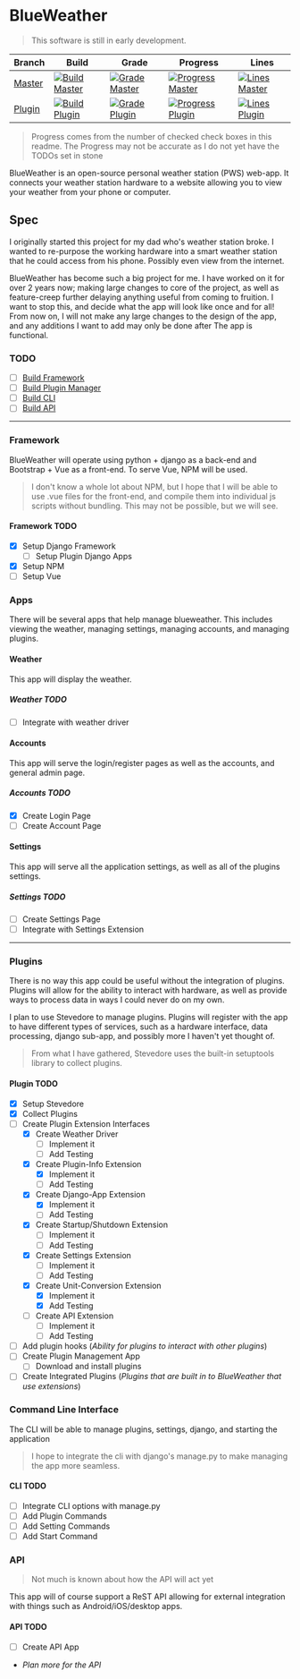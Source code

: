 # BlueWeather

> This software is still in early development.

| Branch   | Build | Grade | Progress | Lines |
|----------|-------|-------|----------|-------|
| [Master] | [![Build Master]][bd] | [![Grade Master]][gm] | [![Progress Master]][Master] | [![Lines Master]][Master] |
| [Plugin] | [![Build Plugin]][bd] | [![Grade Plugin]][gp] | [![Progress Plugin]][Plugin] | [![Lines Plugin]][Plugin] |

> Progress comes from the number of checked check boxes in this readme. The
> Progress may not be accurate as I do not yet have the TODOs set in stone

BlueWeather is an open-source personal weather station (PWS) web-app. It
connects your weather station hardware to a website allowing you to view
your weather from your phone or computer.

## Spec

I originally started this project for my dad who's weather station broke. I
wanted to re-purpose the working hardware into a smart weather station that he
could access from his phone. Possibly even view from the internet.

BlueWeather has become such a big project for me. I have worked on it for over
2 years now; making large changes to core of the project, as well as
feature-creep further delaying anything useful from coming to fruition. I want
to stop this, and decide what the app will look like once and for all! From now
on, I will not make any large changes to the design of the app, and any
additions I want to add may only be done after The app is functional.

### TODO

* [ ] [Build Framework](#Framework)
* [ ] [Build Plugin Manager](#Plugins)
* [ ] [Build CLI](#Command-Line-Interface)
* [ ] [Build API](#API)

---

### Framework

BlueWeather will operate using python + django as a back-end and Bootstrap + Vue
as a front-end. To serve Vue, NPM will be used.

> I don't know a whole lot about NPM, but I hope that I will be able to use
> .vue files for the front-end, and compile them into individual js scripts
> without bundling. This may not be possible, but we will see.

#### Framework TODO

* [X] Setup Django Framework
  * [ ] Setup Plugin Django Apps
* [X] Setup NPM
* [ ] Setup Vue

### Apps

There will be several apps that help manage blueweather. This includes viewing
the weather, managing settings, managing accounts, and managing plugins.

#### Weather

This app will display the weather.

##### Weather TODO

* [ ] Integrate with weather driver

#### Accounts

This app will serve the login/register pages as well as the accounts, and
general admin page.

##### Accounts TODO

* [X] Create Login Page
* [ ] Create Account Page

#### Settings

This app will serve all the application settings, as well as all of the
plugins settings.

##### Settings TODO

* [ ] Create Settings Page
* [ ] Integrate with Settings Extension

---

### Plugins

There is no way this app could be useful without the integration of plugins.
Plugins will allow for the ability to interact with hardware, as well as
provide ways to process data in ways I could never do on my own.

I plan to use Stevedore to manage plugins. Plugins will register with the app
to have different types of services, such as a hardware interface, data
processing, django sub-app, and possibly more I haven't yet thought of.

> From what I have gathered, Stevedore uses the built-in setuptools library to
> collect plugins.

#### Plugin TODO

* [X] Setup Stevedore
* [X] Collect Plugins
* [ ] Create Plugin Extension Interfaces
  * [X] Create Weather Driver
    * [ ] Implement it
    * [ ] Add Testing
  * [X] Create Plugin-Info Extension
    * [X] Implement it
    * [ ] Add Testing
  * [X] Create Django-App Extension
    * [X] Implement it
    * [ ] Add Testing
  * [X] Create Startup/Shutdown Extension
    * [ ] Implement it
    * [ ] Add Testing
  * [X] Create Settings Extension
    * [ ] Implement it
    * [ ] Add Testing
  * [X] Create Unit-Conversion Extension
    * [X] Implement it
    * [X] Add Testing
  * [ ] Create API Extension
    * [ ] Implement it
    * [ ] Add Testing
* [ ] Add plugin hooks (_Ability for plugins to interact with other plugins_)
* [ ] Create Plugin Management App
  * [ ] Download and install plugins
* [ ] Create Integrated Plugins (_Plugins that are built in to BlueWeather that
use extensions_)

### Command Line Interface

The CLI will be able to manage plugins, settings, django, and starting the
application

> I hope to integrate the cli with django's manage.py to make managing the app
> more seamless.

#### CLI TODO

* [ ] Integrate CLI options with manage.py
* [ ] Add Plugin Commands
* [ ] Add Setting Commands
* [ ] Add Start Command

### API

> Not much is known about how the API will act yet

This app will of course support a ReST API allowing for external integration
with things such as Android/iOS/desktop apps.

#### API TODO

* [ ] Create API App
* _Plan more for the API_

<!-- Badge Links -->

[Build Master]: https://github.drone.home.benscraft.info/api/badges/ttocsneb/BlueWeather/status.svg?ref=refs/heads/master
[Build Plugin]: https://github.drone.home.benscraft.info/api/badges/ttocsneb/BlueWeather/status.svg?ref=refs/heads/plugin
[bd]: https://github.drone.home.benscraft.info/ttocsneb/BlueWeather

[Grade Master]: https://www.codefactor.io/repository/github/ttocsneb/blueweather/badge
[gm]: https://www.codefactor.io/repository/github/ttocsneb/blueweather

[Grade Plugin]: https://www.codefactor.io/repository/github/ttocsneb/blueweather/badge/plugin
[gp]: https://www.codefactor.io/repository/github/ttocsneb/blueweather/overview/plugin

[Progress Master]: ../master/badges/progress.svg
[Progress Plugin]: ../plugin/badges/progress.svg

[Lines Master]: ../master/badges/lines.svg
[Lines Plugin]: ../plugin/badges/lines.svg

[Master]: https://github.com/ttocsneb/BlueWeather/
[Plugin]: https://github.com/ttocsneb/BlueWeather/tree/plugin


